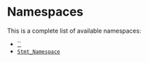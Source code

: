Namespaces
==========

This is a complete list of available namespaces:

- [``]()
- [`Stmt_Namespace`](Stmt_Namespace)

